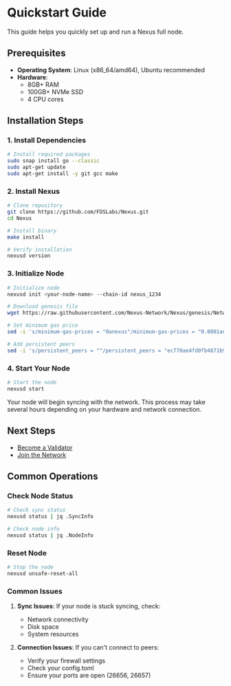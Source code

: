 # Quickstart Guide

This guide helps you quickly set up and run a Nexus full node.

## Prerequisites

- **Operating System**: Linux (x86_64/amd64), Ubuntu recommended
- **Hardware**:
  - 8GB+ RAM
  - 100GB+ NVMe SSD
  - 4 CPU cores

## Installation Steps

### 1. Install Dependencies

```bash
# Install required packages
sudo snap install go --classic
sudo apt-get update
sudo apt-get install -y git gcc make
```

### 2. Install Nexus

```bash
# Clone repository
git clone https://github.com/FDSLabs/Nexus.git
cd Nexus

# Install binary
make install

# Verify installation
nexusd version
```

### 3. Initialize Node

```bash
# Initialize node
nexusd init <your-node-name> --chain-id nexus_1234

# Download genesis file
wget https://raw.githubusercontent.com/Nexus-Network/Nexus/genesis/Networks/Mainnet/genesis.json -P $HOME/.nexusd/config/

# Set minimum gas price
sed -i 's/minimum-gas-prices = "0anexus"/minimum-gas-prices = "0.0001anexus"/g' $HOME/.nexusd/config/app.toml

# Add persistent peers
sed -i 's/persistent_peers = ""/persistent_peers = "ec770ae4fd0fb4871b9a7c09f61764a0b010b293@164.90.134.106:26656"/g' $HOME/.nexusd/config/config.toml
```

### 4. Start Your Node

```bash
# Start the node
nexusd start
```

Your node will begin syncing with the network. This process may take several hours depending on your hardware and network connection.

## Next Steps

- [Become a Validator](validator-guide.md)
- [Join the Network](join-network.md)

## Common Operations

### Check Node Status

```bash
# Check sync status
nexusd status | jq .SyncInfo

# Check node info
nexusd status | jq .NodeInfo
```

### Reset Node

```bash
# Stop the node
nexusd unsafe-reset-all
```

### Common Issues

1. **Sync Issues**: If your node is stuck syncing, check:
   - Network connectivity
   - Disk space
   - System resources

2. **Connection Issues**: If you can't connect to peers:
   - Verify your firewall settings
   - Check your config.toml
   - Ensure your ports are open (26656, 26657)
